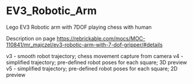 # EV3_Robotic_Arm
Lego EV3 Robotic arm with 7DOF playing chess with human

Description on page https://rebrickable.com/mocs/MOC-110841/mr_majczel/ev3-robotic-arm-with-7-dof-gripper/#details

v3 - smooth robot trajectory; chess movement capture from camera
v4 - simplified trajectory; pre-defined robot poses for each square; 3D preview
v5 - simplified trajectory; pre-defined robot poses for each square; 2D preview
